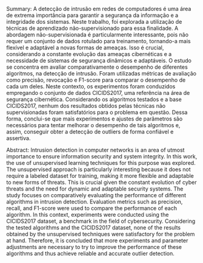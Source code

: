 
Summary: 	A detecção de intrusão em redes de computadores é uma área de extrema importância para garantir a segurança da informação e a integridade dos sistemas. Neste trabalho, foi explorada a utilização de técnicas de aprendizado não-supervisionado para essa finalidade. A abordagem não-supervisionada é particularmente interessante, pois não requer um conjunto de dados rotulado para treinamento, tornando-a mais flexível e adaptável a novas formas de ameaças. Isso é crucial, considerando a constante evolução das ameaças cibernéticas e a necessidade de sistemas de segurança dinâmicos e adaptáveis. O estudo se concentra em avaliar comparativamente o desempenho de diferentes algoritmos, na detecção de intrusão. Foram utilizadas métricas de avaliação como precisão, revocação e F1-score para comparar o desempenho de cada um deles. Neste contexto, os experimentos foram conduzidos empregando o conjunto de dados CICIDS2017, uma referência na área de segurança cibernética. Considerando os algoritmos testados e a base CICIDS2017, nenhum dos resultados obtidos pelas técnicas não supervisionadas foram satisfatórios para o problema em questão. Dessa forma, conclui-se que mais experimentos e ajustes de parâmetros são necessários para tentar melhorar o desempenho de tais algoritmos e, assim, conseguir obter a detecção de outliers de forma confiável e assertiva.


Abstract: 	Intrusion detection in computer networks is an area of utmost importance to ensure information security and system integrity. In this work, the use of unsupervised learning techniques for this purpose was explored. The unsupervised approach is particularly interesting because it does not require a labeled dataset for training, making it more flexible and adaptable to new forms of threats. This is crucial given the constant evolution of cyber threats and the need for dynamic and adaptable security systems. The study focuses on comparatively evaluating the performance of different algorithms in intrusion detection. Evaluation metrics such as precision, recall, and F1-score were used to compare the performance of each algorithm. In this context, experiments were conducted using the CICIDS2017 dataset, a benchmark in the field of cybersecurity. Considering the tested algorithms and the CICIDS2017 dataset, none of the results obtained by the unsupervised techniques were satisfactory for the problem at hand. Therefore, it is concluded that more experiments and parameter adjustments are necessary to try to improve the performance of these algorithms and thus achieve reliable and accurate outlier detection.